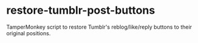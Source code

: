 # restore-tumblr-post-buttons
TamperMonkey script to restore Tumblr's reblog/like/reply buttons to their original positions.
